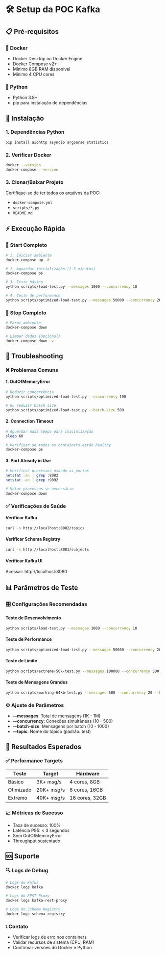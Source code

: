 # 🛠️ Setup da POC Kafka

## 📋 Pré-requisitos

### 🐳 Docker
- Docker Desktop ou Docker Engine
- Docker Compose v2+
- Mínimo 8GB RAM disponível
- Mínimo 4 CPU cores

### 🐍 Python
- Python 3.8+
- pip para instalação de dependências

## 🚀 Instalação

### 1. **Dependências Python**
```bash
pip install aiohttp asyncio argparse statistics
```

### 2. **Verificar Docker**
```bash
docker --version
docker-compose --version
```

### 3. **Clonar/Baixar Projeto**
Certifique-se de ter todos os arquivos da POC:
- `docker-compose.yml`
- `scripts/*.py`
- `README.md`

## ⚡ Execução Rápida

### 🚀 **Start Completo**
```bash
# 1. Iniciar ambiente
docker-compose up -d

# 2. Aguardar inicialização (2-3 minutos)
docker-compose ps

# 3. Teste básico
python scripts/load-test.py --messages 1000 --concurrency 10

# 4. Teste de performance
python scripts/optimized-load-test.py --messages 50000 --concurrency 200
```

### 🛑 **Stop Completo**
```bash
# Parar ambiente
docker-compose down

# Limpar dados (opcional)
docker-compose down -v
```

## 🔧 Troubleshooting

### ❌ **Problemas Comuns**

#### 1. **OutOfMemoryError**
```bash
# Reduzir concorrência
python scripts/optimized-load-test.py --concurrency 100

# Ou reduzir batch size
python scripts/optimized-load-test.py --batch-size 500
```

#### 2. **Connection Timeout**
```bash
# Aguardar mais tempo para inicialização
sleep 60

# Verificar se todos os containers estão healthy
docker-compose ps
```

#### 3. **Port Already in Use**
```bash
# Verificar processos usando as portas
netstat -an | grep :8082
netstat -an | grep :9092

# Matar processos se necessário
docker-compose down
```

### ✅ **Verificações de Saúde**

#### **Verificar Kafka**
```bash
curl -s http://localhost:8082/topics
```

#### **Verificar Schema Registry**
```bash
curl -s http://localhost:8081/subjects
```

#### **Verificar Kafka UI**
Acessar: http://localhost:8080

## 📊 Parâmetros de Teste

### 🎛️ **Configurações Recomendadas**

#### **Teste de Desenvolvimento**
```bash
python scripts/load-test.py --messages 1000 --concurrency 10
```

#### **Teste de Performance**
```bash
python scripts/optimized-load-test.py --messages 50000 --concurrency 200 --batch-size 500
```

#### **Teste de Limite**
```bash
python scripts/extreme-50k-test.py --messages 100000 --concurrency 500 --batch-size 1000
```

#### **Teste de Mensagens Grandes**
```bash
python scripts/working-64kb-test.py --messages 500 --concurrency 20 --batch-size 5
```

### ⚙️ **Ajuste de Parâmetros**

- **--messages**: Total de mensagens (1K - 1M)
- **--concurrency**: Conexões simultâneas (10 - 500)
- **--batch-size**: Mensagens por batch (10 - 1000)
- **--topic**: Nome do tópico (padrão: test)

## 🎯 Resultados Esperados

### ✅ **Performance Targets**

| Teste | Target | Hardware |
|-------|--------|----------|
| Básico | 3K+ msg/s | 4 cores, 8GB |
| Otimizado | 20K+ msg/s | 8 cores, 16GB |
| Extremo | 40K+ msg/s | 16 cores, 32GB |

### 📈 **Métricas de Sucesso**
- Taxa de sucesso: 100%
- Latência P95: < 3 segundos
- Sem OutOfMemoryError
- Throughput sustentado

## 🆘 Suporte

### 🔍 **Logs de Debug**
```bash
# Logs do Kafka
docker logs kafka

# Logs do REST Proxy
docker logs kafka-rest-proxy

# Logs do Schema Registry
docker logs schema-registry
```

### 📞 **Contato**
- Verificar logs de erro nos containers
- Validar recursos de sistema (CPU, RAM)
- Confirmar versões do Docker e Python
